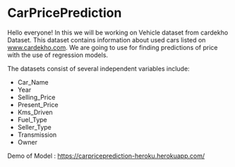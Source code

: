 # CarPricePrediction


Hello everyone! In this we will be working on Vehicle dataset from cardekho Dataset. This dataset contains information about used cars listed on www.cardekho.com. We are going to use for finding predictions of price with the use of regression models.

The datasets consist of several independent variables include:

- Car_Name
- Year
- Selling_Price
- Present_Price
- Kms_Driven
- Fuel_Type
- Seller_Type
- Transmission
- Owner

Demo of Model : https://carpriceprediction-heroku.herokuapp.com/
